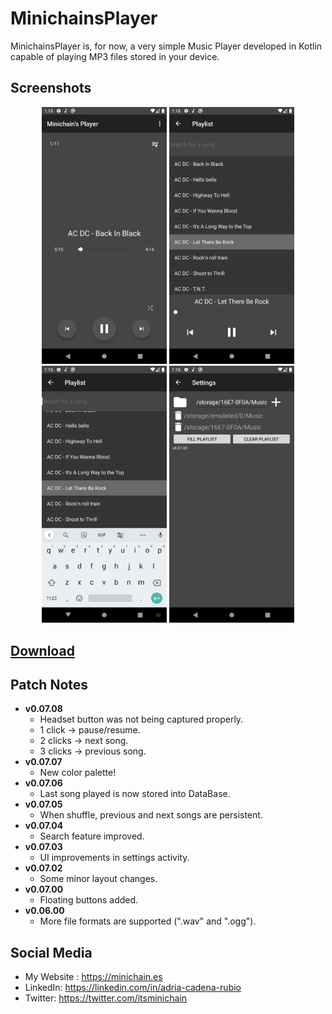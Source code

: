 # MinichainsPlayer

MinichainsPlayer is, for now, a very simple Music Player developed in Kotlin capable of playing MP3 files stored in your device.


## Screenshots
<p align="center">
  <img src="/screenshots/screenshot_01.png" width="200px"</img>
  <img src="/screenshots/screenshot_02.png" width="200px"</img>
  <img src="/screenshots/screenshot_03.png" width="200px"</img>
  <img src="/screenshots/screenshot_04.png" width="200px"</img>
</p>

## [Download](https://drive.google.com/drive/folders/10KyrqIDndmg9OG2f7F3hEFRlLv14OL0Z?usp=sharing)

## Patch Notes

* **v0.07.08**
    * Headset button was not being captured properly.
    * 1 click -> pause/resume.
    * 2 clicks -> next song.
    * 3 clicks -> previous song.
* **v0.07.07**
    * New color palette!
* **v0.07.06**
    * Last song played is now stored into DataBase.
* **v0.07.05**
    * When shuffle, previous and next songs are persistent.
* **v0.07.04**
    * Search feature improved.
* **v0.07.03**
    * UI improvements in settings activity.
* **v0.07.02**
    * Some minor layout changes.
* **v0.07.00**
    * Floating buttons added.
* **v0.06.00**
    * More file formats are supported (".wav" and ".ogg").

## Social Media
- My Website : https://minichain.es
- LinkedIn: https://linkedin.com/in/adria-cadena-rubio
- Twitter: https://twitter.com/itsminichain